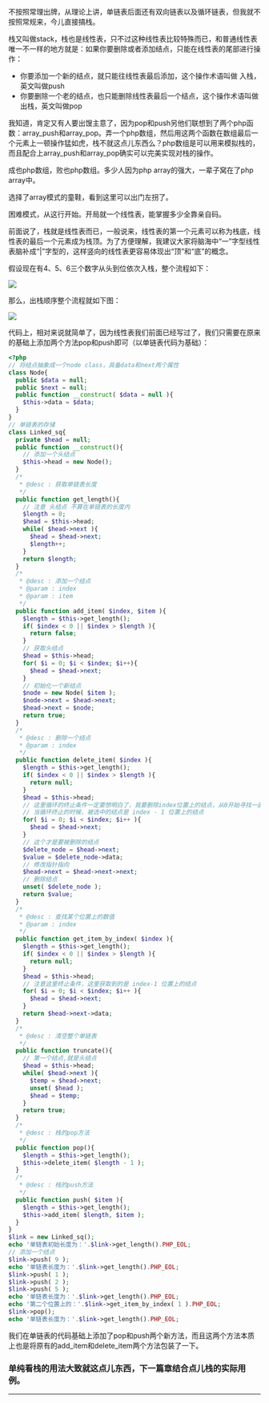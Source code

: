 不按照常理出牌，从理论上讲，单链表后面还有双向链表以及循环链表，但我就不按照常规来，今儿直接搞栈。

栈又叫做stack，栈也是线性表，只不过这种线性表比较特殊而已，和普通线性表唯一不一样的地方就是：如果你要删除或者添加结点，只能在线性表的尾部进行操作：
- 你要添加一个新的结点，就只能往线性表最后添加，这个操作术语叫做 入栈，英文叫做push
- 你要删除一个老的结点，也只能删除线性表最后一个结点，这个操作术语叫做 出栈，英文叫做pop

我知道，肯定又有人要出馊主意了，因为pop和push另他们联想到了两个php函数：array_push和array_pop。弄一个php数组，然后用这两个函数在数组最后一个元素上一顿操作猛如虎，栈不就这点儿东西么？php数组是可以用来模拟栈的，而且配合上array_push和array_pop确实可以完美实现对栈的操作。

成也php数组，败也php数组。多少人因为php array的强大，一辈子窝在了php array中。

选择了array模式的童鞋，看到这里可以出门左拐了。

困难模式，从这行开始。开局就一个线性表，能掌握多少全靠亲自码。

前面说了，栈就是线性表而已，一般说来，线性表的第一个元素可以称为栈底，线性表的最后一个元素成为栈顶。为了方便理解，我建议大家将脑海中“一”字型线性表脑补成“|”字型的，这样竖向的线性表更容易体现出“顶”和“底”的概念。

假设现在有4、5、6三个数字从头到位依次入栈，整个流程如下：

![](http://static.ti-node.com/6402002893670449153)

那么，出栈顺序整个流程就如下图：

![](http://static.ti-node.com/6402003359204638720)

代码上，相对来说就简单了，因为线性表我们前面已经写过了，我们只需要在原来的基础上添加两个方法pop和push即可（以单链表代码为基础）：
```php
<?php
// 将结点抽象成一个node class，具备data和next两个属性
class Node{
  public $data = null;
  public $next = null;
  public function __construct( $data = null ){
    $this->data = $data;
  }
}
// 单链表的存储
class Linked_sq{
  private $head = null;
  public function __construct(){
    // 添加一个头结点
    $this->head = new Node(); 
  }
  /*
   * @desc : 获取单链表长度
   */
  public function get_length(){
    // 注意 头结点 不算在单链表的长度内
    $length = 0;
    $head = $this->head;
    while( $head->next ){
      $head = $head->next; 
      $length++;
    }
    return $length;
  }
  /*
   * @desc : 添加一个结点
   * @param : index
   * @param : item 
   */
  public function add_item( $index, $item ){
    $length = $this->get_length(); 
    if( $index < 0 || $index > $length ){
      return false;
    }
    // 获取头结点
    $head = $this->head;
    for( $i = 0; $i < $index; $i++){
      $head = $head->next;
    }
    // 初始化一个新结点
    $node = new Node( $item ); 
    $node->next = $head->next;
    $head->next = $node; 
    return true;
  }
  /*
   * @desc : 删除一个结点
   * @param : index
   */
  public function delete_item( $index ){
    $length = $this->get_length();
    if( $index < 0 || $index > $length ){
      return null;
    } 
    $head = $this->head; 
    // 这里循环的终止条件一定要想明白了，我要删除index位置上的结点，从0开始寻找一直到index这个结点，但是
    // 当循环终止的时候，被选中的结点是 index - 1 位置上的结点
    for( $i = 0; $i < $index; $i++ ){
      $head = $head->next; 
    }
    // 这个才是要被删除的结点
    $delete_node = $head->next;  
    $value = $delete_node->data;
    // 修改指针指向
    $head->next = $head->next->next;
    // 删除结点
    unset( $delete_node );
    return $value;
  }
  /*
   * @desc : 查找某个位置上的数值 
   * @param : index
   */
  public function get_item_by_index( $index ){
    $length = $this->get_length(); 
    if( $index < 0 || $index > $length ){
      return null;
    }
    $head = $this->head;
    // 注意这里终止条件，这里获取到的是 index-1 位置上的结点
    for( $i = 0; $i < $index; $i++ ){
      $head = $head->next;
    } 
    return $head->next->data;
  }
  /*
   * @desc : 清空整个单链表
   */
  public function truncate(){
    // 第一个结点,就是头结点
    $head = $this->head;
    while( $head->next ){
      $temp = $head->next;
      unset( $head );
      $head = $temp;
    }
    return true;
  }
  /*
   * @desc : 栈的pop方法
   */
  public function pop(){
    $length = $this->get_length();
    $this->delete_item( $length - 1 );
  }
  /*
   * @desc : 栈的push方法
   */
  public function push( $item ){
    $length = $this->get_length();
    $this->add_item( $length, $item );
  }
}
$link = new Linked_sq();
echo '单链表初始长度为：'.$link->get_length().PHP_EOL;
// 添加一个结点
$link->push( 9 );
echo '单链表长度为：'.$link->get_length().PHP_EOL;
$link->push( 1 );
$link->push( 2 );
$link->push( 5 );
echo '单链表长度为：'.$link->get_length().PHP_EOL;
echo '第二个位置上的：'.$link->get_item_by_index( 1 ).PHP_EOL;
$link->pop();
echo '单链表长度为：'.$link->get_length().PHP_EOL;
```

我们在单链表的代码基础上添加了pop和push两个新方法，而且这两个方法本质上也是将原有的add_item和delete_item两个方法包装了一下。

### 单纯看栈的用法大致就这点儿东西，下一篇章结合点儿栈的实际用例。

---
